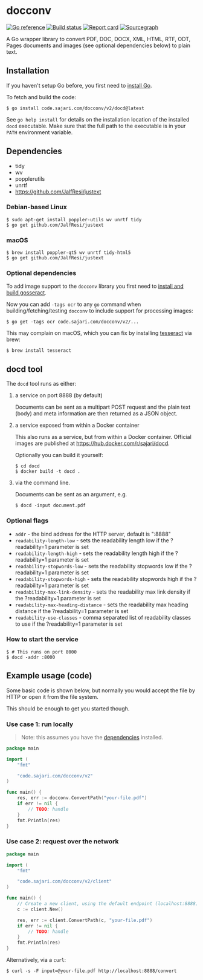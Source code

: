 # docconv

[![Go reference](https://pkg.go.dev/badge/code.sajari.com/docconv/v2.svg)](https://pkg.go.dev/code.sajari.com/docconv/v2)
[![Build status](https://github.com/sajari/docconv/workflows/Go/badge.svg?branch=master)](https://github.com/sajari/docconv/actions)
[![Report card](https://goreportcard.com/badge/code.sajari.com/docconv/v2)](https://goreportcard.com/report/code.sajari.com/docconv/v2)
[![Sourcegraph](https://sourcegraph.com/github.com/sajari/docconv/v2/-/badge.svg)](https://sourcegraph.com/github.com/sajari/docconv/v2)

A Go wrapper library to convert PDF, DOC, DOCX, XML, HTML, RTF, ODT, Pages documents and images (see optional dependencies below) to plain text.

## Installation

If you haven't setup Go before, you first need to [install Go](https://golang.org/doc/install).

To fetch and build the code:

```console
$ go install code.sajari.com/docconv/v2/docd@latest
```

See `go help install` for details on the installation location of the installed `docd` executable. Make sure that the full path to the executable is in your `PATH` environment variable.

## Dependencies

- tidy
- wv
- popplerutils
- unrtf
- https://github.com/JalfResi/justext

### Debian-based Linux

```console
$ sudo apt-get install poppler-utils wv unrtf tidy
$ go get github.com/JalfResi/justext
```

### macOS

```console
$ brew install poppler-qt5 wv unrtf tidy-html5
$ go get github.com/JalfResi/justext
```

### Optional dependencies

To add image support to the `docconv` library you first need to [install and build gosseract](https://github.com/otiai10/gosseract/tree/v2.2.4).

Now you can add `-tags ocr` to any `go` command when building/fetching/testing `docconv` to include support for processing images:

```console
$ go get -tags ocr code.sajari.com/docconv/v2/...
```

This may complain on macOS, which you can fix by installing [tesseract](https://tesseract-ocr.github.io) via brew:

```console
$ brew install tesseract
```

## docd tool

The `docd` tool runs as either:

1.  a service on port 8888 (by default)

    Documents can be sent as a multipart POST request and the plain text (body) and meta information are then returned as a JSON object.

2.  a service exposed from within a Docker container

    This also runs as a service, but from within a Docker container.
    Official images are published at https://hub.docker.com/r/sajari/docd.

    Optionally you can build it yourself:

    ```console
    $ cd docd
    $ docker build -t docd .
    ```

3.  via the command line.

    Documents can be sent as an argument, e.g.

    ```console
    $ docd -input document.pdf
    ```

### Optional flags

- `addr` - the bind address for the HTTP server, default is ":8888"
- `readability-length-low` - sets the readability length low if the ?readability=1 parameter is set
- `readability-length-high` - sets the readability length high if the ?readability=1 parameter is set
- `readability-stopwords-low` - sets the readability stopwords low if the ?readability=1 parameter is set
- `readability-stopwords-high` - sets the readability stopwords high if the ?readability=1 parameter is set
- `readability-max-link-density` - sets the readability max link density if the ?readability=1 parameter is set
- `readability-max-heading-distance` - sets the readability max heading distance if the ?readability=1 parameter is set
- `readability-use-classes` - comma separated list of readability classes to use if the ?readability=1 parameter is set

### How to start the service

```console
$ # This runs on port 8000
$ docd -addr :8000
```

## Example usage (code)

Some basic code is shown below, but normally you would accept the file by HTTP or open it from the file system.

This should be enough to get you started though.

### Use case 1: run locally

> Note: this assumes you have the [dependencies](#dependencies) installed.

```go
package main

import (
	"fmt"

	"code.sajari.com/docconv/v2"
)

func main() {
	res, err := docconv.ConvertPath("your-file.pdf")
	if err != nil {
		// TODO: handle
	}
	fmt.Println(res)
}
```

### Use case 2: request over the network

```go
package main

import (
	"fmt"

	"code.sajari.com/docconv/v2/client"
)

func main() {
	// Create a new client, using the default endpoint (localhost:8888)
	c := client.New()

	res, err := client.ConvertPath(c, "your-file.pdf")
	if err != nil {
		// TODO: handle
	}
	fmt.Println(res)
}
```

Alternatively, via a `curl`:

```console
$ curl -s -F input=@your-file.pdf http://localhost:8888/convert
```
